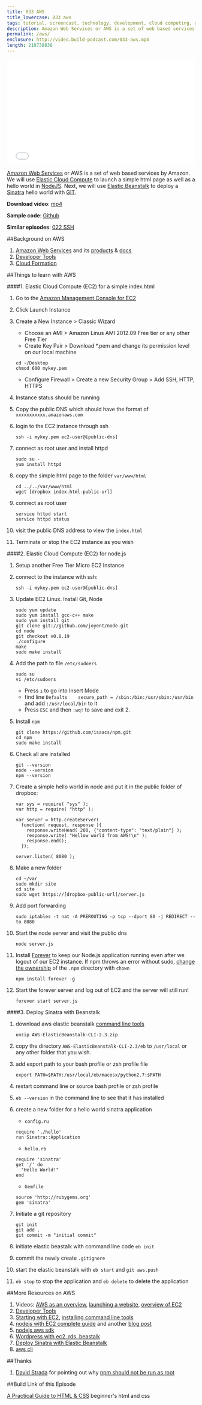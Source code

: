 ```yaml
---
title: 033 AWS
title_lowercase: 033 aws
tags: tutorial, screencast, technology, development, cloud computing, amazon, web services, elastic cloud compute, deployment, sinatra, nodejs
description: Amazon Web Services or AWS is a set of web based services by Amazon. We will use Elastic Cloud Compute to launch a simple html page as well as a hello world in NodeJS. Next, we will use Elastic Beanstalk to deploy a Sinatra hello world with GIT.
permalink: /aws/
enclosure: http://video.build-podcast.com/033-aws.mp4
length: 210738838
---
```


<div id="video"><iframe src="//player.vimeo.com/video/59749907" width="500" height="281" frameborder="0" webkitallowfullscreen mozallowfullscreen allowfullscreen></iframe></div>

[Amazon Web Services](http://aws.amazon.com/products/) or AWS is a set of web based services by Amazon. We will use [Elastic Cloud Compute](http://aws.amazon.com/ec2/) to launch a simple html page as well as a hello world in [NodeJS](http://nodejs.org/). Next, we will use [Elastic Beanstalk](http://aws.amazon.com/elasticbeanstalk/) to deploy a [Sinatra](http://www.sinatrarb.com/) hello world with [GIT](http://git-scm.com/).

<p><strong>Download video</strong>: <a href="http://video.build-podcast.com/033-aws.mp4" download="build-podcast-033-aws.mp4">mp4</a></p>

**Sample code**: [Github](https://github.com/sayanee/build-podcast/tree/master/033-aws)

**Similar episodes**: [022 SSH](/ssh)

##Background on AWS

1. [Amazon Web Services](http://aws.amazon.com/) and its [products](http://aws.amazon.com/products/) & [docs](http://aws.amazon.com/documentation/)
1. [Developer Tools](http://aws.amazon.com/developertools)
1. [Cloud Formation](http://aws.amazon.com/cloudformation/)


##Things to learn with AWS

####1. Elastic Cloud Compute (EC2) for a simple index.html

1. Go to the [Amazon Management Console for EC2](https://console.aws.amazon.com/ec2/v2/home)
2. Click Launch Instance
3. Create a New Instance > Classic Wizard
    - Choose an AMI > Amazon Linus AMI 2012.09 Free tier or any other Free Tier
    - Create Key Pair > Download *.pem and change its permission level on our local machine

    ```
    cd ~/Desktop
    chmod 600 mykey.pem
    ```
    - Configure Firewall > Create a new Security Group > Add SSH, HTTP, HTTPS
4. Instance status should be running
5. Copy the public DNS which should have the format of `xxxxxxxxxxx.amazonaws.com`
6. login to the EC2 instance through ssh
    ```
    ssh -i mykey.pem ec2-user@[public-dns]
    ```
6. connect as root user and install httpd

    ```
    sudo su -
    yum install httpd
    ```
5. copy the simple html page to the folder `var/www/html`

    ```
    cd ../../var/www/html
    wget [dropbox index.html-public-url]

    ```
6. connect as root user

    ```
    service httpd start
    service httpd status
    ```
7. visit the public DNS address to view the `index.html`
8. Terminate or stop the EC2 instance as you wish

####2. Elastic Cloud Compute (EC2) for node.js
1. Setup another Free Tier Micro EC2 Instance
2. connect to the instance with ssh:

    ```
    ssh -i mykey.pem ec2-user@[public-dns]
    ```
3. Update EC2 Linux. Install Git, Node

    ```
    sudo yum update
    sudo yum install gcc-c++ make
    sudo yum install git
    git clone git://github.com/joyent/node.git
    cd node
    git checkout v0.8.19
    ./configure
    make
    sudo make install
    ```
4. Add the path to file `/etc/sudoers`

    ```
    sudo su
    vi /etc/sudoers

    ```
    - Press `i` to go into Insert Mode
    - find line `Defaults    secure_path = /sbin:/bin:/usr/sbin:/usr/bin` and add `:/usr/local/bin` to it
    - Press `ESC` and then `:wq!` to save and exit    2.
5. Install `npm`

    ```
    git clone https://github.com/isaacs/npm.git
    cd npm
    sudo make install
    ```
6. Check all are installed

    ```
    git --version
    node --version
    npm --version
    ```
7. Create a simple hello world in node and put it in the public folder of dropbox:

    ```
    var sys = require( "sys" );
    var http = require( "http" );

    var server = http.createServer(
      function( request, response ){
        response.writeHead( 200, {"content-type": "text/plain"} );
        response.write( "Hellow world from AWS!\n" );
        response.end();
      });

    server.listen( 8080 );

    ```
8. Make a new folder

    ```
    cd ~/var
    sudo mkdir site
    cd site
    sudo wget https://[dropbox-public-url]/server.js
    ```
9. Add port forwarding

    ```
    sudo iptables -t nat -A PREROUTING -p tcp --dport 80 -j REDIRECT --to 8080
    ```
11. Start the node server and visit the public dns

    ```
    node server.js
    ```
10. Install [Forever](https://github.com/nodejitsu/forever) to keep our Node.js application running even after we logout of our EC2 instance. If npm throws an error without sudo, [change the ownership](http://stackoverflow.com/questions/16151018/npm-throws-error-without-sudo) of the `.npm` directory with `chown`

    ```
    npm install forever -g
    ```

13. Start the forever server and log out of EC2 and the server will still run!

    ```
    forever start server.js
    ```

####3. Deploy Sinatra with Beanstalk

1. download aws elastic beanstalk [command line tools](http://aws.amazon.com/code/6752709412171743)

    ```
    unzip AWS-ElasticBeanstalk-CLI-2.3.zip
    ```
2. copy the directory `AWS-ElasticBeanstalk-CLI-2.3/eb` to `/usr/local` or any other folder that you wish.
3. add export path to your bash profile or zsh profile file

    ```
    export PATH=$PATH:/usr/local/eb/macosx/python2.7:$PATH

    ```
4. restart command line or source bash profile or zsh profile
5. `eb --version` in the command line to see that it has installed
6. create a new folder for a hello world sinatra application
    - `config.ru`

    ```
    require './hello'
    run Sinatra::Application
    ```
    - `hello.rb`

    ```
    require 'sinatra'
    get '/' do
      "Hello World!"
    end
    ```
    - `Gemfile`

    ```
    source 'http://rubygems.org'
    gem 'sinatra'
    ```

1. Initiate a git repository

    ```
    git init
    git add .
    git commit -m "initial commit"
    ```
1. initiate elastic beastalk with command line code `eb init`
2. commit the newly create `.gitignore`
3. start the elastic beanstalk with `eb start` and `git aws.push`
4. `eb stop` to stop the application and `eb delete` to delete the application

##More Resources on AWS

1. Videos: [AWS as an overview](http://www.youtube.com/watch?v=DERzYnthq1s), [launching a website](http://www.youtube.com/watch?v=E78VKAPwmDM), [overview of EC2](http://www.youtube.com/watch?v=cw2r16Q1X-g)
2. [Developer Tools](http://aws.amazon.com/developertools/)
2. [Starting with EC2](http://www.robertsosinski.com/2008/01/26/starting-amazon-ec2-with-mac-os-x/), [installing command line tools](http://andredieb.com/2012/12/07/installing-and-automating-aws-ec2-command-line-tools/)
3. [nodejs with EC2 complete guide](http://iconof.com/blog/how-to-install-setup-node-js-on-amazon-aws-ec2-complete-guide/) and another [blog post](http://www.bennadel.com/blog/2321-How-I-Got-Node-js-Running-On-A-Linux-Micro-Instance-Using-Amazon-EC2.htm)
4. [nodejs aws sdk](https://s3.amazonaws.com/awsdocs/sdk-nodejs/latest/aws-sdk-nodejs-dg.pdf)
5. [Wordpress with ec2, rds, beastalk](http://www.slideshare.net/mrjain/installing-wordpress-on-aws)
6. [Deploy Sinatra with Elastic Beanstalk](http://docs.aws.amazon.com/elasticbeanstalk/latest/dg/create_deploy_Ruby_sinatra.html)
7. [aws cli](http://docs.aws.amazon.com/cli/latest/userguide/cli-chap-getting-set-up.html)

##Thanks

1. [David Strada](https://twitter.com/iDavidStrada/status/428766119663771648) for pointing out why [npm should not be run as root](http://stackoverflow.com/questions/4938592/how-why-does-npm-recommend-not-running-as-root)


##Build Link of this Episode

[A Practical Guide to HTML & CSS](http://learn.shayhowe.com/) beginner's html and css
